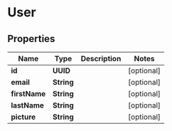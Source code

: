

# User


## Properties

| Name | Type | Description | Notes |
|------------ | ------------- | ------------- | -------------|
|**id** | **UUID** |  |  [optional] |
|**email** | **String** |  |  [optional] |
|**firstName** | **String** |  |  [optional] |
|**lastName** | **String** |  |  [optional] |
|**picture** | **String** |  |  [optional] |



